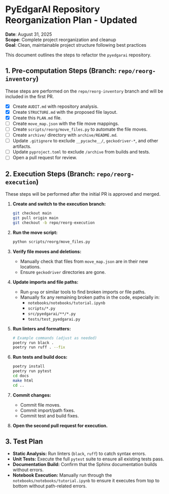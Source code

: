 # PyEdgarAI Repository Reorganization Plan - Updated

**Date**: August 31, 2025  
**Scope**: Complete project reorganization and cleanup  
**Goal**: Clean, maintainable project structure following best practices

This document outlines the steps to refactor the `pyedgarai` repository.

## 1. Pre-computation Steps (Branch: `repo/reorg-inventory`)

These steps are performed on the `repo/reorg-inventory` branch and will be included in the first PR.

- [x] Create `AUDIT.md` with repository analysis.
- [x] Create `STRUCTURE.md` with the proposed file layout.
- [x] Create this `PLAN.md` file.
- [ ] Create `move_map.json` with the file move mappings.
- [ ] Create `scripts/reorg/move_files.py` to automate the file moves.
- [ ] Create `archive/` directory with `archive/README.md`.
- [ ] Update `.gitignore` to exclude `__pycache__/`, `geckodriver-*`, and other artifacts.
- [ ] Update `pyproject.toml` to exclude `/archive` from builds and tests.
- [ ] Open a pull request for review.

## 2. Execution Steps (Branch: `repo/reorg-execution`)

These steps will be performed after the initial PR is approved and merged.

1.  **Create and switch to the execution branch:**
    ```bash
    git checkout main
    git pull origin main
    git checkout -b repo/reorg-execution
    ```

2.  **Run the move script:**
    ```bash
    python scripts/reorg/move_files.py
    ```

3.  **Verify file moves and deletions:**
    - Manually check that files from `move_map.json` are in their new locations.
    - Ensure `geckodriver` directories are gone.

4.  **Update imports and file paths:**
    - Run `grep` or similar tools to find broken imports or file paths.
    - Manually fix any remaining broken paths in the code, especially in:
        - `notebooks/notebooks/tutorial.ipynb`
        - `scripts/*.py`
        - `src/pyedgarai/**/*.py`
        - `tests/test_pyedgarai.py`

5.  **Run linters and formatters:**
    ```bash
    # Example commands (adjust as needed)
    poetry run black .
    poetry run ruff . --fix
    ```

6.  **Run tests and build docs:**
    ```bash
    poetry install
    poetry run pytest
    cd docs
    make html
    cd ..
    ```

7.  **Commit changes:**
    - Commit file moves.
    - Commit import/path fixes.
    - Commit test and build fixes.

8.  **Open the second pull request for execution.**

## 3. Test Plan

- **Static Analysis:** Run linters (`black`, `ruff`) to catch syntax errors.
- **Unit Tests:** Execute the full `pytest` suite to ensure all existing tests pass.
- **Documentation Build:** Confirm that the Sphinx documentation builds without errors.
- **Notebook Execution:** Manually run through the `notebooks/notebooks/tutorial.ipynb` to ensure it executes from top to bottom without path-related errors.

